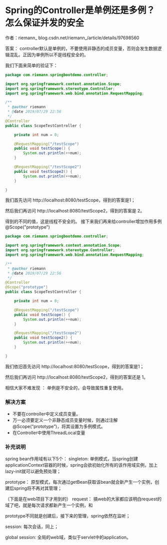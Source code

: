 Spring的Controller是单例还是多例？怎么保证并发的安全
===

作者：riemann_
blog.csdn.net/riemann_/article/details/97698560

答案：
controller默认是单例的，不要使用非静态的成员变量，否则会发生数据逻辑混乱。正因为单例所以不是线程安全的。

我们下面来简单的验证下：
```java
package com.riemann.springbootdemo.controller;

import org.springframework.context.annotation.Scope;
import org.springframework.stereotype.Controller;
import org.springframework.web.bind.annotation.RequestMapping;

/**
 * @author riemann
 * @date 2019/07/29 22:56
 */
@Controller
public class ScopeTestController {

    private int num = 0;

    @RequestMapping("/testScope")
    public void testScope() {
        System.out.println(++num);
    }

    @RequestMapping("/testScope2")
    public void testScope2() {
        System.out.println(++num);
    }

}
```

我们首先访问 http://localhost:8080/testScope，得到的答案是1；

然后我们再访问 http://localhost:8080/testScope2，得到的答案是 2。

得到的不同的值，这是线程不安全的。
接下来我们再来给controller增加作用多例 @Scope("prototype")

```java
package com.riemann.springbootdemo.controller;

import org.springframework.context.annotation.Scope;
import org.springframework.stereotype.Controller;
import org.springframework.web.bind.annotation.RequestMapping;

/**
 * @author riemann
 * @date 2019/07/29 22:56
 */
@Controller
@Scope("prototype")
public class ScopeTestController {

    private int num = 0;

    @RequestMapping("/testScope")
    public void testScope() {
        System.out.println(++num);
    }

    @RequestMapping("/testScope2")
    public void testScope2() {
        System.out.println(++num);
    }

}
```

我们依旧首先访问 http://localhost:8080/testScope，得到的答案是1；

然后我们再访问 http://localhost:8080/testScope2，得到的答案还是 1。

相信大家不难发现 ：
单例是不安全的，会导致属性重复使用。
### 解决方案
- 不要在controller中定义成员变量。
- 万一必须要定义一个非静态成员变量时候，则通过注解@Scope(“prototype”)，将其设置为多例模式。
- 在Controller中使用ThreadLocal变量

### 补充说明
spring bean作用域有以下5个：
singleton: 单例模式，当spring创建applicationContext容器的时候，spring会欲初始化所有的该作用域实例，加上lazy-init就可以避免预处理；

prototype： 原型模式，每次通过getBean获取该bean就会新产生一个实例，创建后spring将不再对其管理；

（下面是在web项目下才用到的）
request： 搞web的大家都应该明白request的域了吧，就是每次请求都新产生一个实例，和

prototype不同就是创建后，接下来的管理，spring依然在监听；

session: 每次会话，同上；

global session: 全局的web域，类似于servlet中的application。